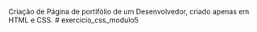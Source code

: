 Criação de Página de portifólio de um Desenvolvedor, criado apenas em HTML e CSS. # exercicio_css_modulo5
